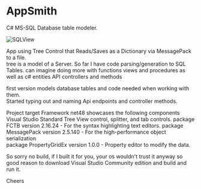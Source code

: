 # AppSmith
C# MS-SQL Database table modeler.  

![SQLView](https://mmeents.github.io/files/AppSmithSqlTable.png)

App using Tree Control that Reads/Saves as a Dictionary via MessagePack to a file.    
tree is a model of a Server.  So far I have code parsing/generation to SQL Tables. 
can imagine doing more with functions views and procedures as well as c# entities API controllers and methods

first version models database tables and code needed when working with them.    
Started typing out and naming Api endpoints and controller methods. 

Project target Framework net48 showcases the following components 
 Visual Studio Standard Tree View control, splitter, and tab controls.
 package FCTB version 2.16.24  - For the syntax highlighting text editors.
 package MessagePack version 2.5.140 - For the high-performance object serialization  
 package PropertyGridEx version 1.0.0 - Property editor to modify the data. 

So sorry no build, if I built it for you, your os wouldn't trust it anyway so good reason to download Visual Studio Community edition and build and run it.

Cheers


